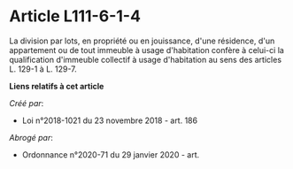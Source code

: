 # Article L111-6-1-4

La division par lots, en propriété ou en jouissance, d'une résidence, d'un appartement ou de tout immeuble à usage
d'habitation confère à celui-ci la qualification d'immeuble collectif à usage d'habitation au sens des articles L. 129-1 à L.
129-7.

**Liens relatifs à cet article**

_Créé par_:

  - Loi n°2018-1021 du 23 novembre 2018 - art. 186

_Abrogé par_:

  - Ordonnance n°2020-71 du 29 janvier 2020 - art.

